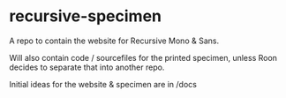 # recursive-specimen

A repo to contain the website for Recursive Mono & Sans.

Will also contain code / sourcefiles for the printed specimen, unless Roon decides to separate that into another repo.

Initial ideas for the website & specimen are in /docs
